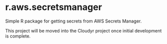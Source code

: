 # r.aws.secretsmanager
Simple R package for getting secrets from AWS Secrets Manager.

This project will be moved into the Cloudyr project once initial development is complete.
